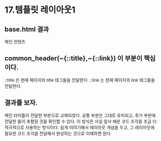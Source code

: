 # 17.템플릿 레이아웃1

## base.html 결과
<!DOCTYPE html>
<html>
<head>
<title>메인 타이틀</title>
<!-- 공통 -->
<link rel="stylesheet" type="text/css" media="all" href="/css/awesomeapp.css">
<link rel="shortcut icon" href="/images/favicon.ico">
<script type="text/javascript" src="/sh/scripts/codebase.js"></script>
<!-- 추가 -->
<link rel="stylesheet" href="/css/bootstrap.min.css">
<link rel="stylesheet" href="/themes/smoothness/jquery-ui.css">
</head>
<body>
메인 컨텐츠
</body>
</html>

## common_header(~{::title},~{::link}) 이 부분이 핵심이다.
::title 은 현재 페이지의 title 태그들을 전달한다.
::link 는 현재 페이지의 link 태그들을 전달한다.

## 결과를 보자.
메인 타이틀이 전달한 부분으로 교체되었다.
공통 부분은 그대로 유지되고, 추가 부분에 전달한 <link> 들이 포함된 것을 확인할 수 있다.
이 방식은 사실 앞서 배운 코드 조각을 조금 더 적극적으로 사용하는 방식이다. 쉽게 이야기해서 레이아웃
개념을 두고, 그 레이아웃에 필요한 코드 조각을 전달해서 완성하는 것으로 이해하면 된다
